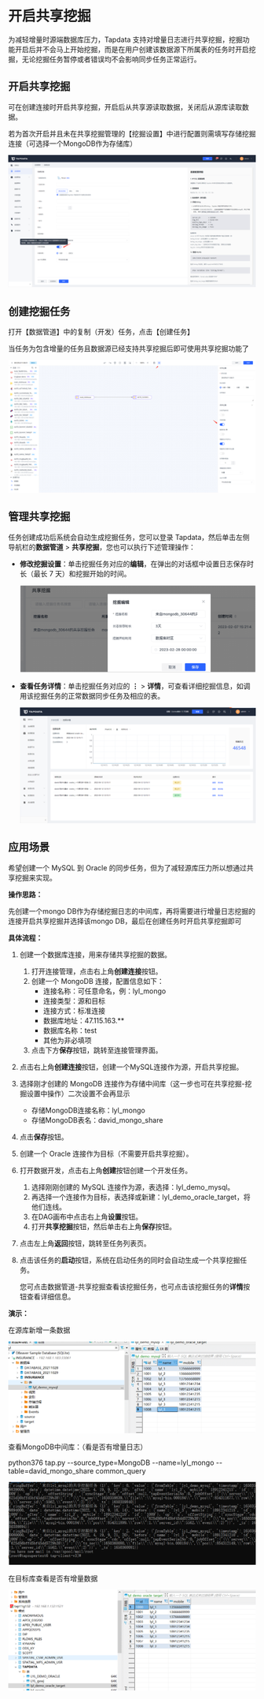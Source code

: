 # 开启共享挖掘

为减轻增量时源端数据库压力，Tapdata 支持对增量日志进行共享挖掘，挖掘功能开启后并不会马上开始挖掘，而是在用户创建该数据源下所属表的任务时开启挖掘，无论挖掘任务暂停或者错误均不会影响同步任务正常运行。



## 开启共享挖掘

可在创建连接时开启共享挖掘，开启后从共享源读取数据，关闭后从源库读取数据。

若为首次开启并且未在共享挖掘管理的【挖掘设置】中进行配置则需填写存储挖掘连接（可选择一个MongoDB作为存储库）

![](../../images/enable_shared_mining.png)



## 创建挖掘任务

打开【数据管道】中的复制（开发）任务，点击【创建任务】

当任务为包含增量的任务且数据源已经支持共享挖掘后即可使用共享挖掘功能了

![](../../images/create_shared_mining.png)





## 管理共享挖掘

任务创建成功后系统会自动生成挖掘任务，您可以登录 Tapdata，然后单击左侧导航栏的**数据管道** > **共享挖掘**，您也可以执行下述管理操作：

* **修改挖掘设置**：单击挖掘任务对应的**编辑**，在弹出的对话框中设置日志保存时长（最长 7 天）和挖掘开始的时间。

  ![挖掘设置](../../images/shared_mining_setting.png)

* **查看任务详情**：单击挖掘任务对应的 **⋮** > **详情**，可查看详细挖掘信息，如调用该挖掘任务的正常数据同步任务及相应的表。

  ![](../../images/shared_mining_detail.png)





## 应用场景

希望创建一个 MySQL 到 Oracle 的同步任务，但为了减轻源库压力所以想通过共享挖掘来实现。

**操作思路：**

先创建一个mongo DB作为存储挖掘日志的中间库，再将需要进行增量日志挖掘的连接开启共享挖掘并选择该mongo DB，最后在创建任务时开启共享挖掘即可

**具体流程：**

1. 创建一个数据库连接，用来存储共享挖掘的数据。

   1. 打开连接管理，点击右上角**创建连接**按钮。
   2. 创建一个 MongoDB 连接，配置信息如下：
      * 连接名称：可任意命名，例：lyl_mongo
      * 连接类型：源和目标
      * 连接方式：标准连接
      * 数据库地址：47.115.163.**
      * 数据库名称：test
      * 其他为非必填项
   3. 点击下方**保存**按钮，跳转至连接管理界面。

2. 点击右上角**创建连接**按钮，创建一个MySQL连接作为源，开启共享挖掘。

3. 选择刚才创建的 MongoDB 连接作为存储中间库（这一步也可在共享挖掘-挖掘设置中操作）二次设置不会再显示

   * 存储MongoDB连接名称：lyl_mongo
   * 存储MongoDB表名：david_mongo_share

4. 点击**保存**按钮。

5. 创建一个 Oracle 连接作为目标（不需要开启共享挖掘）。

6. 打开数据开发，点击右上角**创建**按钮创建一个开发任务。

   1. 选择刚刚创建的 MySQL 连接作为源，表选择：lyl_demo_mysql。
   2. 再选择一个连接作为目标，表选择或新建：lyl_demo_oracle_target，将他们连线。
   3. 在DAG画布中点击右上角**设置**按钮。
   4. 打开**共享挖掘**按钮，然后单击右上角**保存**按钮。

7. 点击左上角**返回**按钮，跳转至任务列表页。

8. 点击该任务的**启动**按钮，系统在启动任务的同时会自动生成一个共享挖掘任务。

   您可点击数据管道-共享挖掘查看该挖掘任务，也可点击该挖掘任务的**详情**按钮查看详细信息。



**演示：**

在源库新增一条数据

![](../../images/shared_mining_demo_1.png)



查看MongoDB中间库：（看是否有增量日志）

 python376 tap.py --source_type=MongoDB --name=lyl_mongo --table=david_mongo_share  common_query

![](../../images/shared_mining_demo_2.png)



在目标库查看是否有增量数据

![](../../images/shared_mining_demo_3.png)
